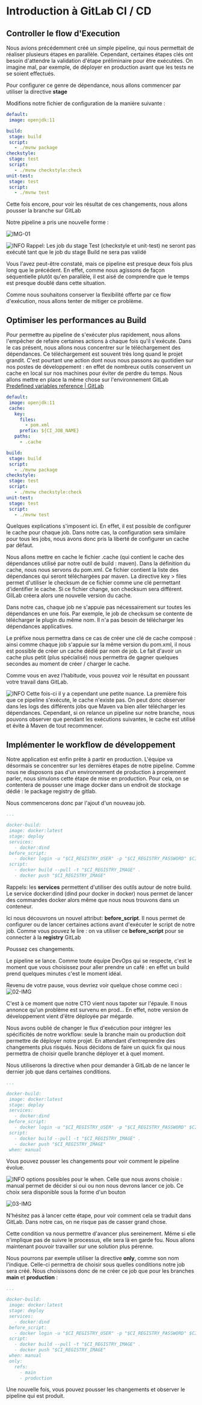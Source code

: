 # Introduction à GitLab CI / CD

## Controller le flow d'Execution

Nous avions précédemment créé un simple pipeline, qui nous permettait de réaliser plusieurs étapes en parallèle. Cependant, certaines étapes clés ont besoin d'attendre la validation d'étape préliminaire pour être exécutées. On imagine mal, par exemple, de déployer en production avant que les tests ne se soient effectués.

Pour configurer ce genre de dépendance, nous allons commencer par utiliser la directive **stage**

Modifions notre fichier de configuration de la manière suivante :

```yml
default:
 image: openjdk:11

build:
 stage: build
 script:
   - ./mvnw package
checkstyle:
 stage: test
 script:
   - ./mvnw checkstyle:check
unit-test:
 stage: test
 script:
   - ./mvnw test
```

Cette fois encore, pour voir les résultat de ces changements, nous allons pousser la branche sur GitLab

Notre pipeline a pris une nouvelle forme :

![IMG-01](./assets/01-img.png)

![INFO](./assets/info.png) Rappel: Les job du stage Test (checkstyle et unit-test) ne seront pas exécuté tant que le job du stage Build ne sera pas validé

Vous l'avez peut-être constaté, mais ce pipeline est presque deux fois plus long que le précédent. En effet, comme nous agissons de façon séquentielle plutôt qu'en parallèle, il est aisé de comprendre que le temps est presque doublé dans cette situation.

Comme nous souhaitons conserver la flexibilité offerte par ce flow d'exécution, nous allons tenter de mitiger ce problème.

## Optimiser les performances au Build

Pour permettre au pipeline de s'exécuter plus rapidement, nous allons l'empêcher de refaire certaines actions à chaque fois qu'il s'exécute. Dans le cas présent, nous allons nous concentrer sur le téléchargement des dépendances. Ce téléchargement est souvent très long quand le projet grandit. C'est pourtant une action dont nous nous passons au quotidien sur nos postes de développement : en effet de nombreux outils conservent un cache en local sur nos machines pour éviter de perdre du temps.  Nous allons mettre en place la même chose sur l'environnement GitLab [Predefined variables reference | GitLab](https://docs.gitlab.com/ee/ci/variables/predefined_variables.html)

```yml
default:
 image: openjdk:11
 cache:
   key:
     files:
       - pom.xml
     prefix: ${CI_JOB_NAME}
   paths:
     - .cache

build:
 stage: build
 script:
   - ./mvnw package
checkstyle:
 stage: test
 script:
   - ./mvnw checkstyle:check
unit-test:
 stage: test
 script:
   - ./mvnw test
```

Quelques explications s'imposent ici. En effet, il est possible de configurer le cache pour chaque job. Dans notre cas, la configuration sera similaire pour tous les jobs, nous avons donc pris la liberté de configurer un cache par défaut.

Nous allons mettre en cache le fichier .cache (qui contient le cache des dépendances utilisé par notre outil de build : maven).
Dans la définition du cache, nous nous servons du pom.xml. Ce fichier contient la liste des dépendances qui seront téléchargées par maven. La directive key > files permet d'utiliser le checksum de ce fichier comme une clé permettant d'identifier le cache. Si ce fichier change, son checksum sera différent. GilLab créera alors une nouvelle version du cache.

Dans notre cas, chaque job ne s'appuie pas nécessairement sur toutes les dépendances en une fois. Par exemple, le job de checksum se contente de télécharger le plugin du même nom. Il n'a pas besoin de télécharger les dépendances applicatives.

Le préfixe nous permettra dans ce cas de créer une clé de cache composé : ainsi comme chaque job s'appuie sur la même version du pom.xml, il nous est possible de créer un cache dédié par nom de job. Le fait d'avoir un cache plus petit (plus spécialisé) nous permettra de gagner quelques secondes au moment de créer / charger le cache.

Comme vous en avez l'habitude, vous pouvez voir le résultat en poussant votre travail dans GitLab.

![INFO](./assets/info.png) Cette fois-ci il y a cependant une petite nuance. La première fois que ce pipeline s'exécute, le cache n'existe pas. On peut donc observer dans les logs des différents jobs que Maven va bien aller télécharger les dépendances. Cependant, si on relance un pipeline sur notre branche, nous pouvons observer que pendant les exécutions suivantes, le cache est utilisé et évite à Maven de tout recommencer.

## Implémenter le workflow de développement

Notre application est enfin prête à partir en production. L'équipe va désormais se concentrer sur les dernières étapes de notre pipeline. Comme nous ne disposons pas d'un environnement de production à proprement parler, nous simulons cette étape de mise en production. Pour cela, on se contentera de pousser une image docker dans un endroit de stockage dédié : le package registry de gitlab.

Nous commencerons donc par l'ajout d'un nouveau job.

```yml
...

docker-build:
 image: docker:latest
 stage: deploy
 services:
   - docker:dind
 before_script:
   - docker login -u "$CI_REGISTRY_USER" -p "$CI_REGISTRY_PASSWORD" $CI_REGISTRY
 script:
   - docker build --pull -t "$CI_REGISTRY_IMAGE" .
   - docker push "$CI_REGISTRY_IMAGE"
```

Rappels: les **services** permettent d'utiliser des outils autour de notre build. Le service docker:dind (dind pour docker in docker) nous permet de lancer des commandes docker alors même que nous nous trouvons dans un conteneur.

Ici nous découvrons un nouvel attribut: **before_script**. Il nous permet de configurer ou de lancer certaines actions avant d'exécuter le script de notre job. Comme vous pouvez le lire : on va utiliser ce **before_script** pour se connecter à la **registry** GitLab

Poussez ces changements.

Le pipeline se lance. Comme toute équipe DevOps qui se respecte, c'est le moment que vous choisissez pour aller prendre un café : en effet un build prend quelques minutes c'est le moment idéal.

Revenu de votre pause, vous devriez voir quelque chose comme ceci :
![02-IMG](./assets/02-img.png)

C'est à ce moment que notre CTO vient nous tapoter sur l'épaule. Il nous annonce qu'un problème est survenu en prod… En effet, notre version de développement vient d'être déployée par mégarde.

Nous avons oublié de changer le flux d'exécution pour intégrer les spécificités de notre workflow: seule la branche main ou production doit permettre de déployer notre projet. En attendant d'entreprendre des changements plus risqués. Nous décidons de faire un quick fix qui nous permettra de choisir quelle branche déployer et à quel moment.

Nous utiliserons la directive when pour demander à GitLab de ne lancer le dernier job que dans certaines conditions.

```yml
...

docker-build:
 image: docker:latest
 stage: deploy
 services:
   - docker:dind
 before_script:
   - docker login -u "$CI_REGISTRY_USER" -p "$CI_REGISTRY_PASSWORD" $CI_REGISTRY
 script:
   - docker build --pull -t "$CI_REGISTRY_IMAGE" .
   - docker push "$CI_REGISTRY_IMAGE"
 when: manual
```

Vous pouvez pousser les changements pour voir comment le pipeline évolue.

![INFO](./assets/info.png) options possibles pour le when. Celle que nous avons choisie : manual permet de décider si oui ou non nous devrons lancer ce job. Ce choix sera disponible sous la forme d'un bouton

![03-IMG](./assets/03-img.png)

N'hésitez pas à lancer cette étape, pour voir comment cela se traduit dans GitLab. Dans notre cas, on ne risque pas de casser grand chose.

Cette condition va nous permettre d'avancer plus sereinement. Même si elle n'implique pas de suivre le processus, elle sera là en garde fou. Nous allons maintenant pouvoir travailler sur une solution plus pérenne.

Nous pourrons par exemple utiliser la directive **only**, comme son nom l'indique. Celle-ci permettra de choisir sous quelles conditions notre job sera créé. Nous choisissons donc de ne créer ce job que pour les branches **main** et **production** :

```yml
...

docker-build:
 image: docker:latest
 stage: deploy
 services:
   - docker:dind
 before_script:
   - docker login -u "$CI_REGISTRY_USER" -p "$CI_REGISTRY_PASSWORD" $CI_REGISTRY
 script:
   - docker build --pull -t "$CI_REGISTRY_IMAGE" .
   - docker push "$CI_REGISTRY_IMAGE"
 when: manual
 only:
   refs:
     - main
     - production
```

Une nouvelle fois, vous pouvez pousser les changements et observer le pipeline qui est produit.
